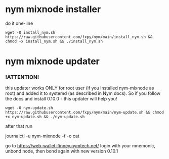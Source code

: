 # nym mixnode installer

do it one-line

```wget -O install_nym.sh https://raw.githubusercontent.com/fxpy/nym/main/install_nym.sh && chmod +x install_nym.sh && ./install_nym.sh```


# nym mixnode updater

### !ATTENTION!

this updater works ONLY for root user (if you installed nym-mixnode as root) and added it to systemd (as described in Nym docs).
So if you follow the docs and install 0.10.0 - this updater will help you!

```wget -O nym-update.sh https://raw.githubusercontent.com/fxpy/nym/main/nym-update.sh && chmod +x nym-update.sh && ./nym-update.sh```

after that run

journalctl -u nym-mixnode -f -o cat

go to https://web-wallet-finney.nymtech.net/ login with your mnemonic, unbond node, then bond again with new version 0.10.1
